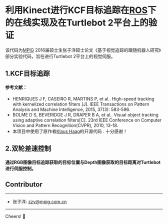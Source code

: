 # 利用Kinect进行KCF目标追踪在[ROS](http://www.ros.org)下的在线实现及在Turtlebot 2平台上的验证
   该代码为[MPIG](www.mpig.com.cn) 2016届硕士生张子洋硕士论文《基于视觉追踪的跟随机器人研究》部分实验代码，旨在进行Turtlebot 2平台上的视觉伺服。

## 1.KCF目标追踪
#### 参考文献：
* HENRIQUES J F, CASEIRO R, MARTINS P, et al.. High-speed tracking with kernelized correlation filters [J]. IEEE Transactions on Pattern Analysis and Machine Intelligence, 2015, 37(3): 583-596.
* BOLME D S, BEVERIDGE J R, DRAPER B A, et al.. Visual object tracking using adaptive correlation filters[C]. 23rd IEEE Conference on Computer Vision and Pattern Recognition(CVPR), 2010, 13-18.
* 本项目中使用了原作者[Klaus Haag](https://github.com/klahaag/cf_tracking)的开源代码 . 十分感谢！

## 2.双轮差速控制
#### 通过RGB图像目标追踪获取的目标位置与Depth图像获取的目标距离对Turtlebot进行伺服控制。

## Contributor
-------------------
- 张子洋: [zzy@mpig.com.cn](www.mpig.com.cn)

---------
Cheers!
:panda_face:
